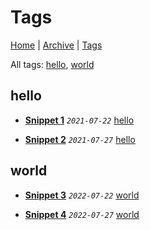 # Tags

[Home](../README.md) | [Archive](./archive.md) | [Tags](./tags.md)

All tags: [hello](./tags.md#hello), [world](./tags.md#world)

## hello

- __[Snippet 1](../src/2021/7/22/s1/README.md)__
  _`2021-07-22`_
  [hello](./tags.md#hello)

- __[Snippet 2](../src/2021/7/27/s2/README.md)__
  _`2021-07-27`_
  [hello](./tags.md#hello)


## world

- __[Snippet 3](../src/2022/7/22/s3/README.md)__
  _`2022-07-22`_
  [world](./tags.md#world)

- __[Snippet 4](../src/2022/7/27/s4/README.md)__
  _`2022-07-27`_
  [world](./tags.md#world)